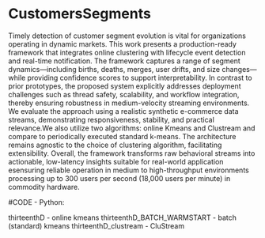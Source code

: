 # CustomersSegments
Timely detection of customer segment evolution is vital for organizations operating in dynamic markets. This work presents a production-ready framework that integrates online clustering with lifecycle event detection and real-time notification. The framework captures a range of segment dynamics—including births, deaths, merges, user drifts, and size changes—while providing confidence scores to support interpretability. In contrast to prior prototypes, the proposed system explicitly addresses deployment challenges such as thread safety, scalability, and workflow integration, thereby ensuring robustness in medium-velocity streaming environments. We evaluate the approach using a realistic synthetic e-commerce data streams, demonstrating responsiveness, stability, and practical relevance.We also utilize two algorithms: online Kmeans and Clustream and compare to periodically executed standard k-means. The architecture remains agnostic to the choice of clustering algorithm, facilitating extensibility. Overall, the framework transforms raw behavioral streams into actionable, low-latency insights suitable for real-world application esensuring reliable operation in medium to high-throughput environments processing up to 300 users per second (18,000 users per minute) in commodity hardware.


#CODE - Python:

thirteenthD - online kmeans
thirteenthD_BATCH_WARMSTART - batch (standard) kmeans
thirteenthD_clustream - CluStream


